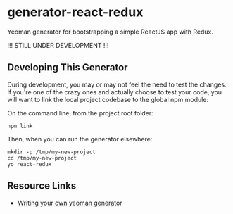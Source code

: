 # generator-react-redux

Yeoman generator for bootstrapping a simple ReactJS app with Redux.

!!! STILL UNDER DEVELOPMENT !!!

Developing This Generator
--------------------

During development, you may or may not feel the need to test the changes.  If you're one of the crazy ones
and actually choose to test your code, you will want to link the local project codebase to the global npm module:

On the command line, from the project root folder:

```
npm link
```

Then, when you can run the generator elsewhere:

```
mkdir -p /tmp/my-new-project
cd /tmp/my-new-project
yo react-redux
```


Resource Links
--------------------

- [Writing your own yeoman generator](http://yeoman.io/authoring/)
